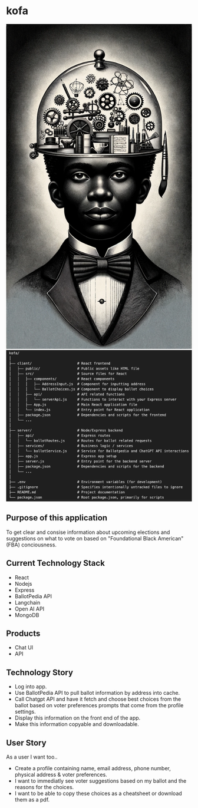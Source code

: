 # kofa

![Kofa](Shared/kofa.png)
![Kofa File Structure](imgs/kofa-file-structure.png)

## Purpose of this application
To get clear and consise information about upcoming elections and suggestions on what to vote on based on "Foundational Black American" (FBA) conciousness. 

## Current Technology Stack
- React
- Nodejs
- Express
- BallotPedia API
- Langchain
- Open AI API
- MongoDB

## Products
- Chat UI
- API

## Technology Story
- Log into app.
- Use BallotPedia API to pull ballot information by address into cache.
- Call Chatgpt API and have it fetch and choose best choices from the ballot based on voter preferences prompts that come from the profile settings.
- Display this information on the front end of the app.
- Make this information copyable and downloadable.

## User Story
As a user I want too..

- Create a profile containing name, email address, phone number, physical address & voter preferences. 
- I want to immediatly see voter suggestions based on my ballot and the reasons for the choices.
- I want to be able to copy these choices as a cheatsheet or download them as a pdf.